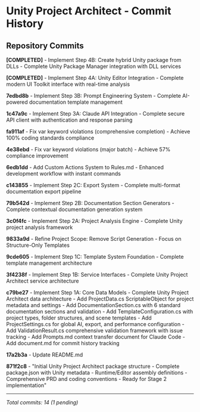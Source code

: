 # Unity Project Architect - Commit History

## Repository Commits

**[COMPLETED]** - Implement Step 4B: Create hybrid Unity package from DLLs - Complete Unity Package Manager integration with DLL services

**[COMPLETED]** - Implement Step 4A: Unity Editor Integration - Complete modern UI Toolkit interface with real-time analysis

**7edbd8b** - Implement Step 3B: Prompt Engineering System - Complete AI-powered documentation template management

**1c47a9c** - Implement Step 3A: Claude API Integration - Complete secure API client with authentication and response parsing

**fa911af** - Fix var keyword violations (comprehensive completion) - Achieve 100% coding standards compliance

**4e38ebd** - Fix var keyword violations (major batch) - Achieve 57% compliance improvement

**6edb1dd** - Add Custom Actions System to Rules.md - Enhanced development workflow with instant commands

**c143855** - Implement Step 2C: Export System - Complete multi-format documentation export pipeline

**79b542d** - Implement Step 2B: Documentation Section Generators - Complete contextual documentation generation system

**3c0f4fc** - Implement Step 2A: Project Analysis Engine - Complete Unity project analysis framework

**9833a9d** - Refine Project Scope: Remove Script Generation - Focus on Structure-Only Templates

**9cde605** - Implement Step 1C: Template System Foundation - Complete template management architecture

**3f4238f** - Implement Step 1B: Service Interfaces - Complete Unity Project Architect service architecture

**c79be27** - Implement Step 1A: Core Data Models - Complete Unity Project Architect data architecture - Add ProjectData.cs ScriptableObject for project metadata and settings - Add DocumentationSection.cs with 6 standard documentation sections and validation - Add TemplateConfiguration.cs with project types, folder structures, and scene templates - Add ProjectSettings.cs for global AI, export, and performance configuration - Add ValidationResult.cs comprehensive validation framework with issue tracking - Add Prompts.md context transfer document for Claude Code - Add document.md for commit history tracking

**17a2b3a** - Update README.md

**871f2c8** - "Initial Unity Project Architect package structure - Complete package.json with Unity metadata - Runtime/Editor assembly definitions - Comprehensive PRD and coding conventions - Ready for Stage 2 implementation"

---
*Total commits: 14 (1 pending)*